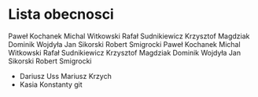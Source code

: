 # Lista obecnosci

Paweł Kochanek
Michal Witkowski
Rafał Sudnikiewicz
Krzysztof Magdziak
Dominik Wojdyła
Jan Sikorski
Robert Smigrocki
Paweł Kochanek
Michal Witkowski
Rafał Sudnikiewicz
Krzysztof Magdziak
Dominik Wojdyła
Jan Sikorski
Robert Smigrocki

* Dariusz Uss
Mariusz Krzych
* Kasia Konstanty
git
